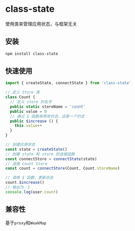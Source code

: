 # class-state
使用类来管理应用状态，与框架无关

## 安装
```bash
npm install class-state
```

## 快速使用
```ts
import { createState, connectState } from 'class-state'

// 定义 Store 类
class Count {
  // 定义 store 的名字
  public static storeName = 'count'
  public value = 0
  // 通过 $ 函数来修改状态，这是一个约定
  public $increase () {
    this.value++
  }
}

// 创建应用状态
const state = createState()
// 创建 state 和 store 的连接函数
const connectStore = connectState(state)
// 连接 Count Store 
const count = connectStore(Count, Count.storeName)

// 调用 $ 函数，更新状态
count.$increase()
// 输出为：1
console.log(user.count)
```

## 兼容性
基于`proxy`和`WeakMap`

